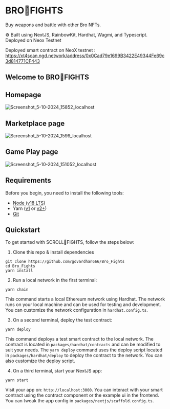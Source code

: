 # BRO💪FIGHTS
Buy weapons and battle with other Bro NFTs.

⚙️ Built using NextJS, RainbowKit, Hardhat, Wagmi, and Typescript. Deployed on Neox Testnet

Deployed smart contract on NeoX testnet : https://xt4scan.ngd.network/address/0x0Cad79e1699B3422E49344Fe69c3d814771CF443

## Welcome to BRO💪FIGHTS 
## Homepage

![Screenshot_5-10-2024_15852_localhost](https://github.com/user-attachments/assets/9acd3311-8c5a-4ca6-8fe7-4f7cfb6ebafb)

## Marketplace page

![Screenshot_5-10-2024_1599_localhost](https://github.com/user-attachments/assets/7f058399-02f8-4105-a19f-bb44fab6c2a0)

## Game Play page

![Screenshot_5-10-2024_151052_localhost](https://github.com/user-attachments/assets/ea8e1061-4397-4787-8a6b-7e374d5e94c3)

## Requirements

Before you begin, you need to install the following tools:

- [Node (v18 LTS)](https://nodejs.org/en/download/)
- Yarn ([v1](https://classic.yarnpkg.com/en/docs/install/) or [v2+](https://yarnpkg.com/getting-started/install))
- [Git](https://git-scm.com/downloads)

## Quickstart

To get started with SCROLL💪FIGHTS, follow the steps below:

1. Clone this repo & install dependencies

```
git clone https://github.com/govardhan666/Bro_Fights
cd Bro_Fights
yarn install
```

2. Run a local network in the first terminal:

```
yarn chain
```

This command starts a local Ethereum network using Hardhat. The network runs on your local machine and can be used for testing and development. You can customize the network configuration in `hardhat.config.ts`.

3. On a second terminal, deploy the test contract:

```
yarn deploy
```

This command deploys a test smart contract to the local network. The contract is located in `packages/hardhat/contracts` and can be modified to suit your needs. The `yarn deploy` command uses the deploy script located in `packages/hardhat/deploy` to deploy the contract to the network. You can also customize the deploy script.

4. On a third terminal, start your NextJS app:

```
yarn start
```

Visit your app on: `http://localhost:3000`. You can interact with your smart contract using the contract component or the example ui in the frontend. You can tweak the app config in `packages/nextjs/scaffold.config.ts`.
